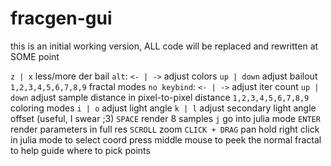 # fracgen-gui
this is an initial working version, ALL code will be replaced and rewritten at SOME point

`z | x` less/more der bail
`alt`: 
      `<- | ->` adjust colors
      `up | down` adjust bailout
      `1,2,3,4,5,6,7,8,9` fractal modes
`no keybind`:
      `<- | ->` adjust iter count
      `up | down` adjust sample distance in pixel-to-pixel distance
      `1,2,3,4,5,6,7,8,9` coloring modes
`i | o` adjust light angle
`k | l` adjust secondary light angle offset (useful, I swear ;3)
`SPACE` render 8 samples
`j` go into julia mode
`ENTER` render parameters in full res
`SCROLL` zoom
`CLICK + DRAG` pan
hold right click in julia mode to select coord
press middle mouse to peek the normal fractal to help guide where to pick points
